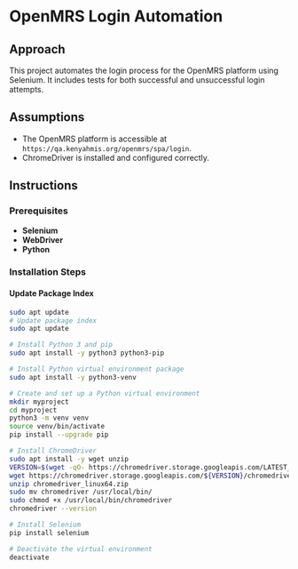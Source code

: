 # OpenMRS Login Automation

## Approach
This project automates the login process for the OpenMRS platform using Selenium. It includes tests for both successful and unsuccessful login attempts.

## Assumptions
- The OpenMRS platform is accessible at `https://qa.kenyahmis.org/openmrs/spa/login`.
- ChromeDriver is installed and configured correctly.

## Instructions

### Prerequisites

- **Selenium**
- **WebDriver**
- **Python**

### Installation Steps

#### Update Package Index
```bash
sudo apt update
# Update package index
sudo apt update

# Install Python 3 and pip
sudo apt install -y python3 python3-pip

# Install Python virtual environment package
sudo apt install -y python3-venv

# Create and set up a Python virtual environment
mkdir myproject
cd myproject
python3 -m venv venv
source venv/bin/activate
pip install --upgrade pip

# Install ChromeDriver
sudo apt install -y wget unzip
VERSION=$(wget -qO- https://chromedriver.storage.googleapis.com/LATEST_RELEASE)
wget https://chromedriver.storage.googleapis.com/${VERSION}/chromedriver_linux64.zip
unzip chromedriver_linux64.zip
sudo mv chromedriver /usr/local/bin/
sudo chmod +x /usr/local/bin/chromedriver
chromedriver --version

# Install Selenium
pip install selenium

# Deactivate the virtual environment
deactivate
